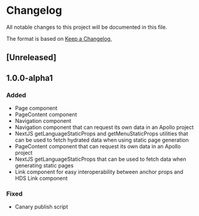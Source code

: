 # Changelog

All notable changes to this project will be documented in this file.

The format is based on [Keep a Changelog](https://keepachangelog.com/en/1.0.0/),

## [Unreleased]

## 1.0.0-alpha1

### Added

- Page component
- PageContent component
- Navigation component
- Navigation component that can request its own data in an Apollo project
- NextJS getLanguageStaticProps and getMenuStaticProps utilities that can be used to fetch hydrated data when using static page generation
- PageContent component that can request its own data in an Apollo project
- NextJS getLanguageStaticProps that can be used to fetch data when generating static pages
- Link component for easy interoperability between anchor props and HDS Link component

### Fixed

- Canary publish script
